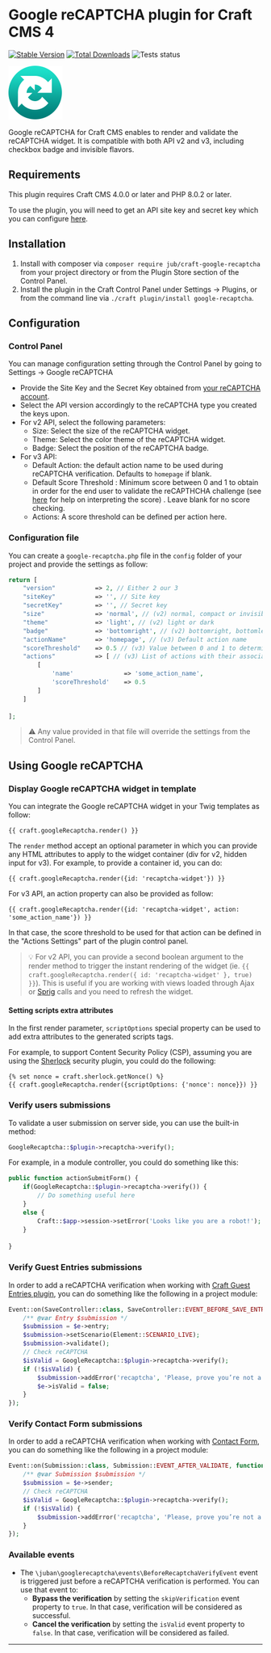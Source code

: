 # Google reCAPTCHA plugin for Craft CMS 4

[![Stable Version](https://img.shields.io/packagist/v/jub/craft-google-recaptcha?label=stable)]((https://packagist.org/packages/jub/craft-google-recaptcha))
[![Total Downloads](https://img.shields.io/packagist/dt/jub/craft-google-recaptcha)](https://packagist.org/packages/jub/craft-google-recaptcha)
![Tests status](https://github.com/juban/craft-google-recaptcha/actions/workflows/ci.yml/badge.svg?branch=master)

![](logo.png)



Google reCAPTCHA for Craft CMS enables to render and validate the reCAPTCHA widget. It is compatible with both API v2 and v3, including checkbox badge and invisible flavors.

## Requirements

This plugin requires Craft CMS 4.0.0 or later and PHP 8.0.2 or later.

To use the plugin, you will need to get an API site key and secret key which you can configure [here](https://www.google.com/recaptcha/admin).

## Installation

1. Install with composer via `composer require jub/craft-google-recaptcha` from your project directory or from the Plugin Store section of the Control Panel.
2. Install the plugin in the Craft Control Panel under Settings → Plugins, or from the command line via `./craft plugin/install google-recaptcha`.


## Configuration

### Control Panel

You can manage configuration setting through the Control Panel by going to Settings → Google reCAPTCHA

* Provide the Site Key and the Secret Key obtained from [your reCAPTCHA account](https://www.google.com/recaptcha/admin).
* Select the API version accordingly to the reCAPTCHA type you created the keys upon.
* For v2 API, select the following parameters:
	* Size: Select the size of the reCAPTCHA widget.
	* Theme: Select the color theme of the reCAPTCHA widget.
	* Badge: Select the position of the reCAPTCHA badge.
* For v3 API:
	* Default Action: the default action name to be used during reCAPTCHA verification. Defaults to `homepage` if blank.
	* Default Score Threshold : Minimum score between 0 and 1 to obtain in order for the end user to validate the reCAPTHCHA challenge (see [here](https://developers.google.com/recaptcha/docs/v3#interpreting_the_score) for help on interpreting the score)
. Leave blank for no score checking.
	* Actions: A score threshold can be defined per action here.

### Configuration file

You can create a `google-recaptcha.php` file in the `config` folder of your project and provide the settings as follow:

```php
return [
    "version"   		=> 2, // Either 2 our 3
    "siteKey"   		=> '', // Site key
    "secretKey" 		=> '', // Secret key
    "size"      		=> 'normal', // (v2) normal, compact or invisible
    "theme"     		=> 'light', // (v2) light or dark
    "badge"     		=> 'bottomright', // (v2) bottomright, bottomleft or inline
    "actionName"        => 'homepage', // (v3) Default action name
    "scoreThreshold"	=> 0.5 // (v3) Value between 0 and 1 to determine the minimum score to validate
    "actions"			=> [ // (v3) List of actions with their associated score threshold value (see the template part below to know how to specify the action parameter in the render method)
    	[
    		'name' 				=> 'some_action_name',
    		'scoreThreshold' 	=> 0.5
    	]
    ]

];
```

> ⚠️ Any value provided in that file will override the settings from the Control Panel.

## Using Google reCAPTCHA

### Display Google reCAPTCHA widget in template

You can integrate the Google reCAPTCHA widget in your Twig templates as follow:

```twig
{{ craft.googleRecaptcha.render() }}
```

The `render` method accept an optional parameter in which you can provide any HTML attributes to apply to the widget container (div for v2, hidden input for v3).
For example, to provide a container id, you can do:


```twig
{{ craft.googleRecaptcha.render({id: 'recaptcha-widget'}) }}
```

For v3 API, an action property can also be provided as follow:

```twig
{{ craft.googleRecaptcha.render({id: 'recaptcha-widget', action: 'some_action_name'}) }}
```

In that case, the score threshold to be used for that action can be defined in the "Actions Settings" part of the plugin control panel.

> 💡 For v2 API, you can provide a second boolean argument to the render method to trigger the instant rendering of the widget (ie. `{{ craft.googleRecaptcha.render({ id: 'recaptcha-widget' }, true) }}`).
> This is useful if you are working with views loaded through Ajax or [Sprig](https://plugins.craftcms.com/sprig) calls and you need to refresh the widget.

#### Setting scripts extra attributes

In the first render parameter, `scriptOptions` special property can be used to add extra attributes to the generated scripts tags.

For example, to support Content Security Policy (CSP), assuming you are using the [Sherlock](https://plugins.craftcms.com/sherlock) security plugin, you could do the following:

```twig
{% set nonce = craft.sherlock.getNonce() %}
{{ craft.googleRecaptcha.render({scriptOptions: {'nonce': nonce}}) }}
```


### Verify users submissions

To validate a user submission on server side, you can use the built-in method:

```php
GoogleRecaptcha::$plugin->recaptcha->verify();
```

For example, in a module controller, you could do something like this:

```php
public function actionSubmitForm() {
	if(GoogleRecaptcha::$plugin->recaptcha->verify()) {
		// Do something useful here
	}
	else {
		Craft::$app->session->setError('Looks like you are a robot!');
	}

}
```

### Verify Guest Entries submissions

In order to add a reCAPTCHA verification when working with [Craft Guest Entries plugin](https://plugins.craftcms.com/guest-entries), you can do something like the following in a project module:

```php
Event::on(SaveController::class, SaveController::EVENT_BEFORE_SAVE_ENTRY, function (SaveEvent $e) {
    /** @var Entry $submission */
    $submission = $e->entry;
    $submission->setScenario(Element::SCENARIO_LIVE);
    $submission->validate();
    // Check reCAPTCHA
    $isValid = GoogleRecaptcha::$plugin->recaptcha->verify();
    if (!$isValid) {
        $submission->addError('recaptcha', 'Please, prove you’re not a robot.');
        $e->isValid = false;
    }
});
```

### Verify Contact Form submissions

In order to add a reCAPTCHA verification when working with [Contact Form](https://plugins.craftcms.com/contact-form), you can do something like the following in a project module:

```php
Event::on(Submission::class, Submission::EVENT_AFTER_VALIDATE, function(Event $e) {
    /** @var Submission $submission */
    $submission = $e->sender;
    // Check reCAPTCHA
    $isValid = GoogleRecaptcha::$plugin->recaptcha->verify();
    if (!$isValid) {
        $submission->addError('recaptcha', 'Please, prove you’re not a robot.');
    }
});

```

### Available events

* The `\juban\googlerecaptcha\events\BeforeRecaptchaVerifyEvent` event is triggered just before a reCAPTCHA verification is performed. You can use that event to:
	* **Bypass the verification** by setting the `skipVerification` event property to `true`. In that case, verification will be considered as successful.
	* **Cancel the verification** by setting the `isValid` event property to `false`. In that case, verification will be considered as failed.

---
